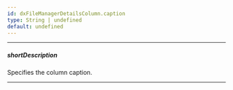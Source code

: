 ```yaml
---
id: dxFileManagerDetailsColumn.caption
type: String | undefined
default: undefined
---
```

---
##### shortDescription
Specifies the column caption.

---
